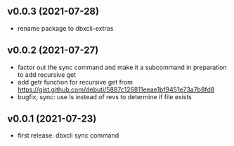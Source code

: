 ## v0.0.3 (2021-07-28)

- rename package to dbxcli-extras


## v0.0.2 (2021-07-27)

- factor out the sync command and make it a subcommand in preparation to add recursive get
- add getr function for recursive get from https://gist.github.com/debuti/5887c126811eeae1bf9451e73a7b8fd8
- bugfix, sync: use ls instead of revs to determine if file exists


## v0.0.1 (2021-07-23)

- first release: dbxcli sync command
